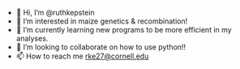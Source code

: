 - 👋 Hi, I’m @ruthkepstein
- 👀 I’m interested in maize genetics & recombination!
- 🌱 I’m currently learning new programs to be more efficient in my analyses.
- 💞️ I’m looking to collaborate on how to use python!!
- 📫 How to reach me rke27@cornell.edu

<!---
ruthkepstein/ruthkepstein is a ✨ special ✨ repository because its `README.md` (this file) appears on your GitHub profile.
You can click the Preview link to take a look at your changes.
--->
